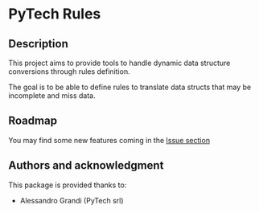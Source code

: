 # PyTech Rules

## Description
This project aims to provide tools to handle dynamic data structure conversions through rules definition.

The goal is to be able to define rules to translate data structs that may be incomplete and miss data.

## Roadmap
You may find some new features coming in the [Issue section](https://gitlab.com/pytech-srl/resources/pytech-rules/-/issues)

## Authors and acknowledgment
This package is provided thanks to:

- Alessandro Grandi (PyTech srl)
